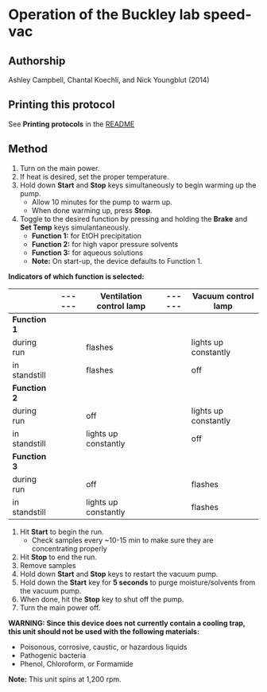 Operation of the Buckley lab speed-vac
======================================

## Authorship

Ashley Campbell, Chantal Koechli, and Nick Youngblut (2014)


## Printing this protocol

See **Printing protocols** in the [README](../README.md#printing-protocols-conversion-of-protocols-to-pdf)


## Method

1. Turn on the main power.
1. If heat is desired, set the proper temperature.
1. Hold down __Start__ and __Stop__ keys simultaneously to begin warming up the pump.
	* Allow 10 minutes for the pump to warm up.
	* When done warming up, press __Stop__.
1. Toggle to the desired function by pressing and holding the __Brake__ and __Set Temp__
keys simulantaneously.
	* __Function 1:__ for EtOH precipitation
	* __Function 2:__ for high vapor pressure solvents
	* __Function 3:__ for aqueous solutions
	* __Note:__ On start-up, the device defaults to Function 1.
		
**Indicators of which function is selected:**

|                | ------ | Ventilation control lamp   | ------ | Vacuum control lamp  |
|----------------|--------|----------------------------|--------|----------------------|
| **Function 1** |        |                            |        |                      |
| during run     |        | flashes                    |        | lights up constantly |
| in standstill  |        | flashes                    |        | off                  |
| **Function 2** |        |                            |        |                      |
| during run     |        | off                        |        | lights up constantly |
| in standstill  |        | lights up constantly       |        | off                  |
| **Function 3** |        |                            |        |                      |
| during run     |        | off                        |        | flashes              |
| in standstill  |        | lights up constantly       |        | flashes              |

1. Hit __Start__ to begin the run.
	* Check samples every ~10-15 min to make sure they are concentrating properly
1. Hit __Stop__ to end the run.
1. Remove samples
1. Hold down __Start__ and __Stop__ keys to restart the vacuum pump.
1. Hold down the __Start__ key for __5 seconds__ to purge moisture/solvents from
the vacuum pump.
1. When done, hit the __Stop__ key to shut off the pump.
1. Turn the main power off.

__WARNING: Since this device does not currently contain a cooling trap, this unit
should not be used with the following materials:__

* Poisonous, corrosive, caustic, or hazardous liquids
* Pathogenic bacteria
* Phenol, Chloroform, or Formamide

__Note:__ This unit spins at 1,200 rpm. 